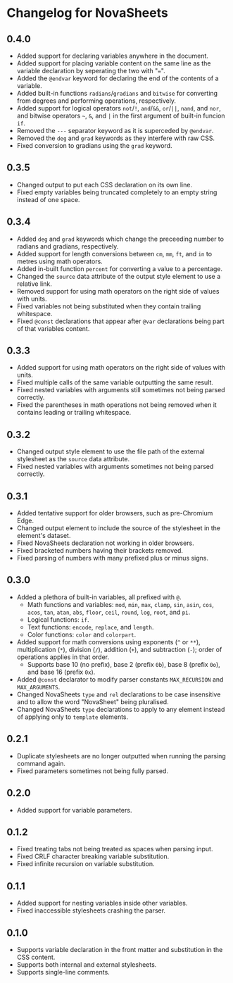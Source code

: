 # Changelog for NovaSheets

## 0.4.0
- Added support for declaring variables anywhere in the document.
- Added support for placing variable content on the same line as the variable declaration by seperating the two with "`=`".
- Added the `@endvar` keyword for declaring the end of the contents of a variable.
- Added built-in functions `radians`/`gradians` and `bitwise` for converting from degrees and performing operations, respectively.
- Added support for logical operators `not`/`!`, `and`/`&&`, `or`/`||`, `nand`, and `nor`, and bitwise operators `~`, `&`, and `|` in the first argument of built-in funcion `if`.
- Removed the `---` separator keyword as it is superceded by `@endvar`.
- Removed the `deg` and `grad` keywords as they interfere with raw CSS.
- Fixed conversion to gradians using the `grad` keyword.

## 0.3.5
- Changed output to put each CSS declaration on its own line.
- Fixed empty variables being truncated completely to an empty string instead of one space.

## 0.3.4
- Added `deg` and `grad` keywords which change the preceeding number to radians and gradians, respectively.
- Added support for length conversions between `cm`, `mm`, `ft`, and `in` to metres using math operators.
- Added in-built function `percent` for converting a value to a percentage.
- Changed the `source` data attribute of the output style element to use a relative link.
- Removed support for using math operators on the right side of values with units.
- Fixed variables not being substituted when they contain trailing whitespace.
- Fixed `@const` declarations that appear after `@var` declarations being part of that variables content.

## 0.3.3
- Added support for using math operators on the right side of values with units.
- Fixed multiple calls of the same variable outputting the same result.
- Fixed nested variables with arguments still sometimes not being parsed correctly.
- Fixed the parentheses in math operations not being removed when it contains leading or trailing whitespace.

## 0.3.2
- Changed output style element to use the file path of the external stylesheet as the `source` data attribute.
- Fixed nested variables with arguments sometimes not being parsed correctly.

## 0.3.1
- Added tentative support for older browsers, such as pre-Chromium Edge.
- Changed output element to include the source of the stylesheet in the element's dataset.
- Fixed NovaSheets declaration not working in older browsers.
- Fixed bracketed numbers having their brackets removed.
- Fixed parsing of numbers with many prefixed plus or minus signs.

## 0.3.0
- Added a plethora of built-in variables, all prefixed with `@`.
  - Math functions and variables: `mod`, `min`, `max`, `clamp`, `sin`, `asin`, `cos`, `acos`, `tan`, `atan`, `abs`, `floor`, `ceil`, `round`, `log`, `root`, and `pi`.
  - Logical functions: `if`.
  - Text functions: `encode`, `replace`, and `length`.
  - Color functions: `color` and `colorpart`.
- Added support for math conversions using exponents (`^` or `**`), multiplication (`*`), division (`/`), addition (`+`), and subtraction (`-`); order of operations applies in that order.
  - Supports base 10 (no prefix), base 2 (prefix `0b`), base 8 (prefix `0o`), and base 16 (prefix `0x`).
- Added `@const` declarator to modify parser constants `MAX_RECURSION` and `MAX_ARGUMENTS`.
- Changed NovaSheets `type` and `rel` declarations to be case insensitive and to allow the word "NovaSheet" being pluralised.
- Changed NovaSheets `type` declarations to apply to any element instead of applying only to `template` elements.

## 0.2.1
- Duplicate stylesheets are no longer outputted when running the parsing command again.
- Fixed parameters sometimes not being fully parsed.

## 0.2.0
- Added support for variable parameters.

## 0.1.2
- Fixed treating tabs not being treated as spaces when parsing input.
- Fixed CRLF character breaking variable substitution.
- Fixed infinite recursion on variable substitution.

## 0.1.1
- Added support for nesting variables inside other variables.
- Fixed inaccessible stylesheets crashing the parser.

## 0.1.0
- Supports variable declaration in the front matter and substitution in the CSS content.
- Supports both internal and external stylesheets.
- Supports single-line comments.